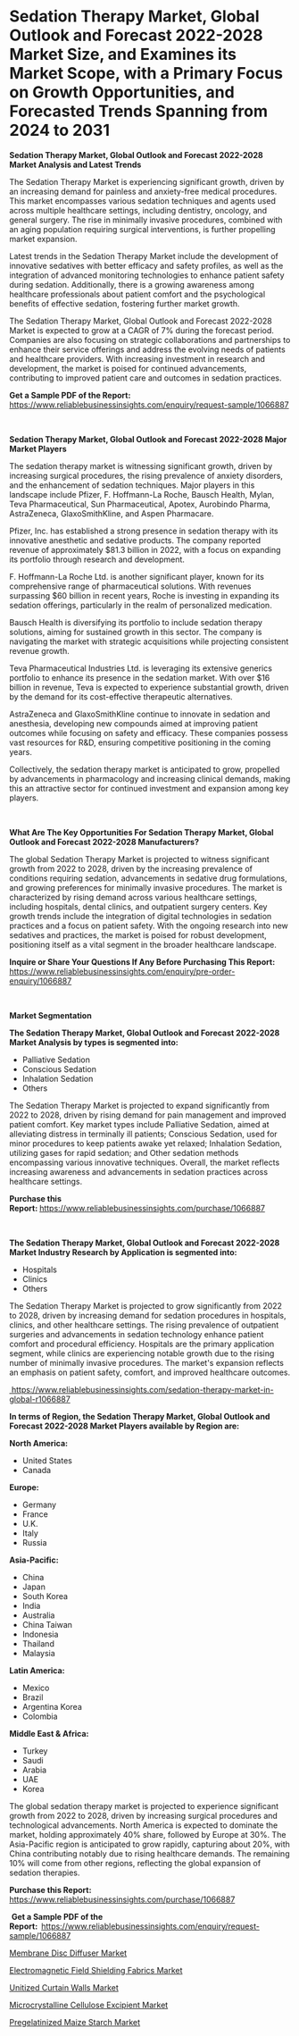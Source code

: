 <p><h1>Sedation Therapy Market, Global Outlook and Forecast 2022-2028 Market Size, and Examines its Market Scope, with a Primary Focus on Growth Opportunities, and Forecasted Trends Spanning from 2024 to 2031</h1></p><p><strong>Sedation Therapy Market, Global Outlook and Forecast 2022-2028 Market Analysis and Latest Trends</strong></p>
<p><p>The Sedation Therapy Market is experiencing significant growth, driven by an increasing demand for painless and anxiety-free medical procedures. This market encompasses various sedation techniques and agents used across multiple healthcare settings, including dentistry, oncology, and general surgery. The rise in minimally invasive procedures, combined with an aging population requiring surgical interventions, is further propelling market expansion.</p><p>Latest trends in the Sedation Therapy Market include the development of innovative sedatives with better efficacy and safety profiles, as well as the integration of advanced monitoring technologies to enhance patient safety during sedation. Additionally, there is a growing awareness among healthcare professionals about patient comfort and the psychological benefits of effective sedation, fostering further market growth.</p><p>The Sedation Therapy Market, Global Outlook and Forecast 2022-2028 Market is expected to grow at a CAGR of 7% during the forecast period. Companies are also focusing on strategic collaborations and partnerships to enhance their service offerings and address the evolving needs of patients and healthcare providers. With increasing investment in research and development, the market is poised for continued advancements, contributing to improved patient care and outcomes in sedation practices.</p></p>
<p><strong>Get a Sample PDF of the Report:&nbsp;</strong> <a href="https://www.reliablebusinessinsights.com/enquiry/request-sample/1066887">https://www.reliablebusinessinsights.com/enquiry/request-sample/1066887</a></p>
<p>&nbsp;</p>
<p><strong>Sedation Therapy Market, Global Outlook and Forecast 2022-2028 Major Market Players</strong></p>
<p><p>The sedation therapy market is witnessing significant growth, driven by increasing surgical procedures, the rising prevalence of anxiety disorders, and the enhancement of sedation techniques. Major players in this landscape include Pfizer, F. Hoffmann-La Roche, Bausch Health, Mylan, Teva Pharmaceutical, Sun Pharmaceutical, Apotex, Aurobindo Pharma, AstraZeneca, GlaxoSmithKline, and Aspen Pharmacare.</p><p>Pfizer, Inc. has established a strong presence in sedation therapy with its innovative anesthetic and sedative products. The company reported revenue of approximately $81.3 billion in 2022, with a focus on expanding its portfolio through research and development.</p><p>F. Hoffmann-La Roche Ltd. is another significant player, known for its comprehensive range of pharmaceutical solutions. With revenues surpassing $60 billion in recent years, Roche is investing in expanding its sedation offerings, particularly in the realm of personalized medication.</p><p>Bausch Health is diversifying its portfolio to include sedation therapy solutions, aiming for sustained growth in this sector. The company is navigating the market with strategic acquisitions while projecting consistent revenue growth.</p><p>Teva Pharmaceutical Industries Ltd. is leveraging its extensive generics portfolio to enhance its presence in the sedation market. With over $16 billion in revenue, Teva is expected to experience substantial growth, driven by the demand for its cost-effective therapeutic alternatives.</p><p>AstraZeneca and GlaxoSmithKline continue to innovate in sedation and anesthesia, developing new compounds aimed at improving patient outcomes while focusing on safety and efficacy. These companies possess vast resources for R&D, ensuring competitive positioning in the coming years.</p><p>Collectively, the sedation therapy market is anticipated to grow, propelled by advancements in pharmacology and increasing clinical demands, making this an attractive sector for continued investment and expansion among key players.</p></p>
<p>&nbsp;</p>
<p><strong>What Are The Key Opportunities For Sedation Therapy Market, Global Outlook and Forecast 2022-2028 Manufacturers?</strong></p>
<p><p>The global Sedation Therapy Market is projected to witness significant growth from 2022 to 2028, driven by the increasing prevalence of conditions requiring sedation, advancements in sedative drug formulations, and growing preferences for minimally invasive procedures. The market is characterized by rising demand across various healthcare settings, including hospitals, dental clinics, and outpatient surgery centers. Key growth trends include the integration of digital technologies in sedation practices and a focus on patient safety. With the ongoing research into new sedatives and practices, the market is poised for robust development, positioning itself as a vital segment in the broader healthcare landscape.</p></p>
<p><strong>Inquire or Share Your Questions If Any Before Purchasing This Report:</strong> <a href="https://www.reliablebusinessinsights.com/enquiry/pre-order-enquiry/1066887">https://www.reliablebusinessinsights.com/enquiry/pre-order-enquiry/1066887</a></p>
<p>&nbsp;</p>
<p><strong>Market Segmentation</strong></p>
<p><strong>The Sedation Therapy Market, Global Outlook and Forecast 2022-2028 Market Analysis by types is segmented into:</strong></p>
<p><ul><li>Palliative Sedation</li><li>Conscious Sedation</li><li>Inhalation Sedation</li><li>Others</li></ul></p>
<p><p>The Sedation Therapy Market is projected to expand significantly from 2022 to 2028, driven by rising demand for pain management and improved patient comfort. Key market types include Palliative Sedation, aimed at alleviating distress in terminally ill patients; Conscious Sedation, used for minor procedures to keep patients awake yet relaxed; Inhalation Sedation, utilizing gases for rapid sedation; and Other sedation methods encompassing various innovative techniques. Overall, the market reflects increasing awareness and advancements in sedation practices across healthcare settings.</p></p>
<p><strong>Purchase this Report:&nbsp;</strong><a href="https://www.reliablebusinessinsights.com/purchase/1066887">https://www.reliablebusinessinsights.com/purchase/1066887</a></p>
<p>&nbsp;</p>
<p><strong>The Sedation Therapy Market, Global Outlook and Forecast 2022-2028 Market Industry Research by Application is segmented into:</strong></p>
<p><ul><li>Hospitals</li><li>Clinics</li><li>Others</li></ul></p>
<p><p>The Sedation Therapy Market is projected to grow significantly from 2022 to 2028, driven by increasing demand for sedation procedures in hospitals, clinics, and other healthcare settings. The rising prevalence of outpatient surgeries and advancements in sedation technology enhance patient comfort and procedural efficiency. Hospitals are the primary application segment, while clinics are experiencing notable growth due to the rising number of minimally invasive procedures. The market's expansion reflects an emphasis on patient safety, comfort, and improved healthcare outcomes.</p></p>
<p><a href="https://www.reliablebusinessinsights.com/sedation-therapy-market-in-global-r1066887">&nbsp;https://www.reliablebusinessinsights.com/sedation-therapy-market-in-global-r1066887</a></p>
<p><strong>In terms of Region, the Sedation Therapy Market, Global Outlook and Forecast 2022-2028 Market Players available by Region are:</strong></p>
<p>
    <p> <strong> North America: </strong>
        <ul>
            <li>United States</li>
            <li>Canada</li>
        </ul>
        </p> 
    <p> <strong> Europe: </strong>
        <ul>
            <li>Germany</li>
            <li>France</li>
            <li>U.K.</li>
            <li>Italy</li>
            <li>Russia</li>
        </ul>
        </p> 
    <p> <strong> Asia-Pacific: </strong>
        <ul>
            <li>China</li>
            <li>Japan</li>
            <li>South Korea</li>
            <li>India</li>
            <li>Australia</li>
            <li>China Taiwan</li>
            <li>Indonesia</li>
            <li>Thailand</li>
            <li>Malaysia</li>
        </ul>
        </p> 
    <p> <strong> Latin America: </strong>
        <ul>
            <li>Mexico</li>
            <li>Brazil</li>
            <li>Argentina Korea</li>
            <li>Colombia</li>
        </ul>
        </p> 
    <p> <strong> Middle East & Africa: </strong>
        <ul>
            <li>Turkey</li>
            <li>Saudi</li>
            <li>Arabia</li>
            <li>UAE</li>
            <li>Korea</li>
        </ul>
    </p>
    </p>
<p><p>The global sedation therapy market is projected to experience significant growth from 2022 to 2028, driven by increasing surgical procedures and technological advancements. North America is expected to dominate the market, holding approximately 40% share, followed by Europe at 30%. The Asia-Pacific region is anticipated to grow rapidly, capturing about 20%, with China contributing notably due to rising healthcare demands. The remaining 10% will come from other regions, reflecting the global expansion of sedation therapies.</p></p>
<p><strong>Purchase this Report: </strong><a href="https://www.reliablebusinessinsights.com/purchase/1066887">https://www.reliablebusinessinsights.com/purchase/1066887</a></p>
<p>&nbsp;<strong>Get a Sample PDF of the Report:&nbsp;&nbsp;</strong><a href="https://www.reliablebusinessinsights.com/enquiry/request-sample/1066887">https://www.reliablebusinessinsights.com/enquiry/request-sample/1066887</a></p>
<p><strong></strong></p>
<p><p><a href="https://www.linkedin.com/pulse/what-emerging-market-trends-membrane-disc-diffuser-detailed-25p4f?trackingId=4oBVP6vUTFW8%2FW5p%2FRmpiw%3D%3D">Membrane Disc Diffuser Market</a></p><p><a href="https://issuu.com/reportprime-2/docs/electromagnetic-field-shielding-fab_6088c69f601d59">Electromagnetic Field Shielding Fabrics Market</a></p><p><a href="https://issuu.com/reportprime-2/docs/unitized-curtain-walls-market-size-_13dc3ceccab222">Unitized Curtain Walls Market</a></p><p><a href="https://medium.com/@diegomoen/the-growth-of-the-microcrystalline-cellulose-excipient-market-has-been-significant-driven-by-fc3e69b51c84">Microcrystalline Cellulose Excipient Market</a></p><p><a href="https://medium.com/@diegomoen/this-report-aims-to-provide-a-comprehensive-presentation-of-the-global-market-for-pregelatinized-3560138e4b85">Pregelatinized Maize Starch Market</a></p></p>